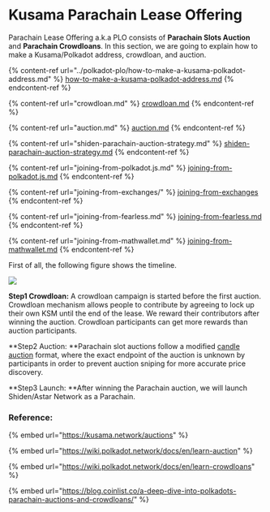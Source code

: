 # Kusama Parachain Lease Offering

Parachain Lease Offering a.k.a PLO consists of **Parachain Slots Auction** and **Parachain Crowdloans**. In this section, we are going to explain how to make a Kusama/Polkadot address, crowdloan, and auction.

{% content-ref url="../polkadot-plo/how-to-make-a-kusama-polkadot-address.md" %}
[how-to-make-a-kusama-polkadot-address.md](../polkadot-plo/how-to-make-a-kusama-polkadot-address.md)
{% endcontent-ref %}

{% content-ref url="crowdloan.md" %}
[crowdloan.md](crowdloan.md)
{% endcontent-ref %}

{% content-ref url="auction.md" %}
[auction.md](auction.md)
{% endcontent-ref %}

{% content-ref url="shiden-parachain-auction-strategy.md" %}
[shiden-parachain-auction-strategy.md](shiden-parachain-auction-strategy.md)
{% endcontent-ref %}

{% content-ref url="joining-from-polkadot.js.md" %}
[joining-from-polkadot.js.md](joining-from-polkadot.js.md)
{% endcontent-ref %}

{% content-ref url="joining-from-exchanges/" %}
[joining-from-exchanges](joining-from-exchanges/)
{% endcontent-ref %}

{% content-ref url="joining-from-fearless.md" %}
[joining-from-fearless.md](joining-from-fearless.md)
{% endcontent-ref %}

{% content-ref url="joining-from-mathwallet.md" %}
[joining-from-mathwallet.md](joining-from-mathwallet.md)
{% endcontent-ref %}

First of all, the following figure shows the timeline.

![](../../.gitbook/assets/9f850028b62217a3d21d482ff3d65c94d0d036e9\_2\_1380x374.png)

**Step1 Crowdloan:** A crowdloan campaign is started before the first auction. Crowdloan mechanism allows people to contribute by agreeing to lock up their own KSM until the end of the lease. We reward their contributors after winning the auction. Crowdloan participants can get more rewards than auction participants.

**Step2 Auction: **Parachain slot auctions follow a modified [candle auction](https://wiki.polkadot.network/docs/en/learn-auction#mechanics-of-a-candle-auction) format, where the exact endpoint of the auction is unknown by participants in order to prevent auction sniping for more accurate price discovery.

**Step3 Launch: **After winning the Parachain auction, we will launch Shiden/Astar Network as a Parachain.

### **Reference**:&#x20;

{% embed url="https://kusama.network/auctions" %}

{% embed url="https://wiki.polkadot.network/docs/en/learn-auction" %}

{% embed url="https://wiki.polkadot.network/docs/en/learn-crowdloans" %}

{% embed url="https://blog.coinlist.co/a-deep-dive-into-polkadots-parachain-auctions-and-crowdloans/" %}

